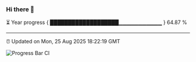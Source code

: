 ### Hi there 👋

⏳ Year progress { ███████████████████▁▁▁▁▁▁▁▁▁▁▁ } 64.87 %

---

⏰ Updated on Mon, 25 Aug 2025 18:22:19 GMT

![Progress Bar CI](https://github.com/liununu/liununu/workflows/Progress%20Bar%20CI/badge.svg)
